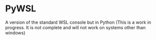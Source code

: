 # PyWSL
A version of the standard WSL console but in Python (This is a work in progress. It is not complete and will not work on systems other than windows)
